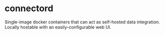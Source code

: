 # connectord

Single-image docker containers that can act as self-hosted data integration. Locally hostable with an easily-configurable web UI.